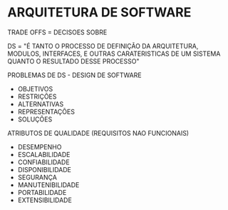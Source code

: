 # ARQUITETURA DE SOFTWARE

TRADE OFFS = DECISOES SOBRE 

DS = "É TANTO O PROCESSO DE DEFINIÇÃO DA ARQUITETURA, MODULOS, INTERFACES, E OUTRAS CARATERISTICAS DE UM SISTEMA QUANTO O RESULTADO DESSE PROCESSO"

PROBLEMAS DE DS - DESIGN DE SOFTWARE

* OBJETIVOS
* RESTRIÇÕES
* ALTERNATIVAS
* REPRESENTAÇÕES
* SOLUÇÕES

ATRIBUTOS DE QUALIDADE (REQUISITOS NAO FUNCIONAIS)

* DESEMPENHO
* ESCALABILIDADE
* CONFIABILIDADE
* DISPONIBILIDADE
* SEGURANÇA
* MANUTENIBILIDADE
* PORTABILIDADE
* EXTENSIBILIDADE

  
